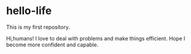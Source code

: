 # hello-life
This is my first repository.

Hi,humans!
I love to deal with problems and make things efficient. 
Hope I become more confident and capable.

